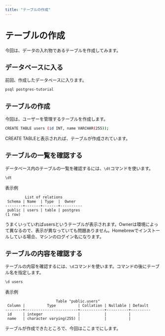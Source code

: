```yaml
---
title: "テーブルの作成"
---
```


# テーブルの作成

今回は、データの入れ物であるテーブルを作成してみます。

## データベースに入る

前回、作成したデータベースに入ります。

```bash
psql postgres-tutorial
```

## テーブルの作成

今回は、ユーザーを管理するテーブルを作成します。

```bash
CREATE TABLE users (id INT, name VARCHAR(255));
```
CREATE TABLEと表示されれば、テーブルが作成されています。

## テーブルの一覧を確認する

データベース内のテーブルの一覧を確認するには、`\dt`コマンドを使います。

```bash
\dt
```

表示例
```
         List of relations
 Schema | Name  | Type  |  Owner   
--------+-------+-------+----------
 public | users | table | postgres
(1 row)
```

うまくいっていればusersというテーブルが表示されます。Ownerは環境によって異なるので、表示が異なっていても問題ありません。Homebrewでインストールしている場合、マシンのログイン名になります。

## テーブルの内容を確認する
テーブルの内容を確認するには、`\d`コマンドを使います。コマンドの後にテーブル名を指定します。

```bash
\d users
```

表示例
```
                       Table "public.users"
 Column |          Type          | Collation | Nullable | Default 
--------+------------------------+-----------+----------+---------
 id     | integer                |           |          | 
 name   | character varying(255) |           |          |         
```

テーブルが作成できたところで、今回はここまでにします。
